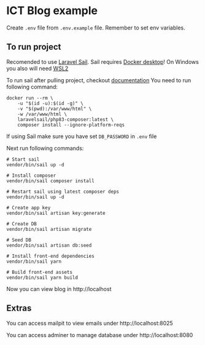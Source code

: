 # ICT Blog example

Create `.env` file from `.env.example` file. Remember to set env variables.

## To run project

Recomended to use [Laravel Sail](https://laravel.com/docs/11.x/sail).
Sail requires [Docker desktop](https://www.docker.com/products/docker-desktop/)!
On Windows you also will need [WSL2](https://learn.microsoft.com/en-us/windows/wsl/install)

To run sail after pulling project, checkout [documentation](https://laravel.com/docs/11.x/sail#installing-composer-dependencies-for-existing-projects)
You need to run following command:

```
docker run --rm \
    -u "$(id -u):$(id -g)" \
    -v "$(pwd):/var/www/html" \
    -w /var/www/html \
    laravelsail/php83-composer:latest \
    composer install --ignore-platform-reqs
```

If using Sail make sure you have set `DB_PASSWORD` in `.env` file

Next run following commands:

```
# Start sail
vendor/bin/sail up -d

# Install composer
vendor/bin/sail composer install

# Restart sail using latest composer deps
vendor/bin/sail up -d

# Create app key
vendor/bin/sail artisan key:generate

# Create DB
vendor/bin/sail artisan migrate

# Seed DB
vendor/bin/sail artisan db:seed

# Install front-end dependencies
vendor/bin/sail yarn

# Build front-end assets
vendor/bin/sail yarn build
```

Now you can view blog in http://localhost


## Extras
You can access mailpit to view emails under http://localhost:8025

You can access adminer to manage database under http://localhost:8080
